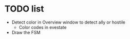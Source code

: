 # TODO list
* Detect color in Overview window to detect ally or hostile
	* Color codes in evestate
* Draw the FSM
